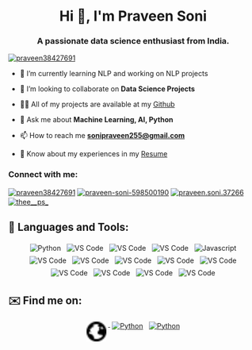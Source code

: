 <h1 align="center">Hi 👋, I'm Praveen Soni</h1>
<h3 align="center">A passionate data science enthusiast from India.</h3>


<p align="left"> <a href="https://twitter.com/praveen38427691" target="blank"><img src="https://img.shields.io/twitter/follow/praveen38427691?logo=twitter&style=for-the-badge" alt="praveen38427691" /></a> </p>

- 🔭 I’m currently learning NLP and working on NLP projects

- 👯 I’m looking to collaborate on **Data Science Projects**

- 👨‍💻 All of my projects are available at my [Github](https://github.com/PraveenS0906)

- 💬 Ask me about **Machine Learning, AI, Python**

- 📫 How to reach me **sonipraveen255@gmail.com**

- 📄 Know about my experiences in my [Resume](https://drive.google.com/file/d/1lXA4VKQzZPV7KyoZgzSmHrhNeqQB5Fhx/view?usp=sharing)

<h3 align="left">Connect with me:</h3>
<p align="left">
<a href="https://twitter.com/praveen38427691" target="blank"><img align="center" src="https://raw.githubusercontent.com/rahuldkjain/github-profile-readme-generator/neutral-icons/src/images/icons/Social/twitter.svg" alt="praveen38427691" height="30" width="40" /></a>
<a href="https://linkedin.com/in/praveen-soni-598500190" target="blank"><img align="center" src="https://raw.githubusercontent.com/rahuldkjain/github-profile-readme-generator/neutral-icons/src/images/icons/Social/linked-in-alt.svg" alt="praveen-soni-598500190" height="30" width="40" /></a>
<a href="https://fb.com/praveen.soni.37266" target="blank"><img align="center" src="https://raw.githubusercontent.com/rahuldkjain/github-profile-readme-generator/neutral-icons/src/images/icons/Social/facebook.svg" alt="praveen.soni.37266" height="30" width="40" /></a>
<a href="https://instagram.com/thee__ps_" target="blank"><img align="center" src="https://raw.githubusercontent.com/rahuldkjain/github-profile-readme-generator/neutral-icons/src/images/icons/Social/instagram.svg" alt="thee__ps_" height="30" width="40" /></a>
</p>


## 🧰 Languages and Tools:
<p align="center">
<img src="https://upload.wikimedia.org/wikipedia/commons/thumb/c/c3/Python-logo-notext.svg/1024px-Python-logo-notext.svg.png" alt="Python" height="40" style="vertical-align:top; margin:4px">
 <img src="https://upload.wikimedia.org/wikipedia/commons/thumb/1/18/C_Programming_Language.svg/1200px-C_Programming_Language.svg.png" alt="VS Code" height="40" style="vertical-align:top; margin:4px">
 <img src="https://getlogo.net/wp-content/uploads/2020/03/sql-projekt-ag-logo-vector.png" alt="VS Code" height="40" style="vertical-align:top; margin:4px">
 <img src="https://cdn.worldvectorlogo.com/logos/javascript-1.svg" alt="VS Code" height="40" style="vertical-align:top; margin:4px">
<img src="https://upload.wikimedia.org/wikipedia/commons/thumb/0/05/Scikit_learn_logo_small.svg/2560px-Scikit_learn_logo_small.svg.png" alt="Javascript" height="40" style="vertical-align:top; margin:4px">
<img src="https://upload.wikimedia.org/wikipedia/commons/thumb/3/31/NumPy_logo_2020.svg/2560px-NumPy_logo_2020.svg.png" alt="VS Code" height="40" style="vertical-align:top; margin:4px">
 <img src="https://upload.wikimedia.org/wikipedia/commons/thumb/e/ed/Pandas_logo.svg/2560px-Pandas_logo.svg.png" alt="VS Code" height="40" style="vertical-align:top; margin:4px">
 <img src="https://upload.wikimedia.org/wikipedia/commons/thumb/3/32/OpenCV_Logo_with_text_svg_version.svg/1200px-OpenCV_Logo_with_text_svg_version.svg.png" alt="VS Code" height="40" style="vertical-align:top; margin:4px">
 <img src="https://upload.wikimedia.org/wikipedia/commons/thumb/2/2d/Tensorflow_logo.svg/1200px-Tensorflow_logo.svg.png" alt="VS Code" height="40" style="vertical-align:top; margin:4px">
 <img src="https://upload.wikimedia.org/wikipedia/commons/thumb/a/ae/Keras_logo.svg/2048px-Keras_logo.svg.png" alt="VS Code" height="40" style="vertical-align:top; margin:4px">
 <img src="https://seaborn.pydata.org/_images/logo-wide-lightbg.svg" alt="VS Code" height="40" style="vertical-align:top; margin:4px">
 <img src="https://matplotlib.org/3.3.4/_static/logo2_compressed.svg" alt="VS Code" height="40" style="vertical-align:top; margin:4px">
 <img src="https://upload.wikimedia.org/wikipedia/commons/thumb/a/af/Adobe_Photoshop_CC_icon.svg/2101px-Adobe_Photoshop_CC_icon.svg.png" alt="VS Code" height="40" style="vertical-align:top; margin:4px">
 <img src="https://upload.wikimedia.org/wikipedia/commons/thumb/4/40/Adobe_Premiere_Pro_CC_icon.svg/1200px-Adobe_Premiere_Pro_CC_icon.svg.png" alt="VS Code" height="40" style="vertical-align:top; margin:4px">
</p>

## ✉️ Find me on:


<p align="center">
 <a href="https://praveens0906.github.io/" target="_blank" rel="noopener noreferrer"> <img src="https://raw.githubusercontent.com/iconic/open-iconic/master/svg/globe.svg" alt="Python" height="40" style="vertical-align:top; margin:4px"> </a>
 <a href="https://www.linkedin.com/in/praveen-soni-598500190/" target="_blank" rel="noopener noreferrer"> <img src="https://cdn.jsdelivr.net/npm/simple-icons@v3/icons/linkedin.svg" alt="Python" height="40" style="vertical-align:top; margin:4px"></a>
 <a href="mailto:sonipraveen255@gmail.com"> <img src="https://cdn.jsdelivr.net/npm/simple-icons@v3/icons/gmail.svg" alt="Python" height="40" style="vertical-align:top; margin:4px"></a>
</p>

<br />
